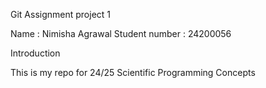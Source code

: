 Git Assignment project 1

Name : Nimisha Agrawal
Student number : 24200056

Introduction 

This is my repo for 24/25 Scientific Programming Concepts
